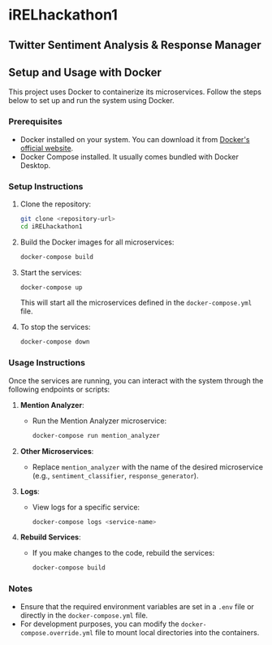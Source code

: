 # iRELhackathon1
## Twitter Sentiment Analysis & Response Manager

## Setup and Usage with Docker

This project uses Docker to containerize its microservices. Follow the steps below to set up and run the system using Docker.

### Prerequisites

- Docker installed on your system. You can download it from [Docker's official website](https://www.docker.com/).
- Docker Compose installed. It usually comes bundled with Docker Desktop.

### Setup Instructions

1. Clone the repository:
   ```bash
   git clone <repository-url>
   cd iRELhackathon1
   ```

2. Build the Docker images for all microservices:
   ```bash
   docker-compose build
   ```

3. Start the services:
   ```bash
   docker-compose up
   ```

   This will start all the microservices defined in the `docker-compose.yml` file.

4. To stop the services:
   ```bash
   docker-compose down
   ```

### Usage Instructions

Once the services are running, you can interact with the system through the following endpoints or scripts:

1. **Mention Analyzer**:
   - Run the Mention Analyzer microservice:
     ```bash
     docker-compose run mention_analyzer
     ```

2. **Other Microservices**:
   - Replace `mention_analyzer` with the name of the desired microservice (e.g., `sentiment_classifier`, `response_generator`).

3. **Logs**:
   - View logs for a specific service:
     ```bash
     docker-compose logs <service-name>
     ```

4. **Rebuild Services**:
   - If you make changes to the code, rebuild the services:
     ```bash
     docker-compose build
     ```

### Notes

- Ensure that the required environment variables are set in a `.env` file or directly in the `docker-compose.yml` file.
- For development purposes, you can modify the `docker-compose.override.yml` file to mount local directories into the containers.
